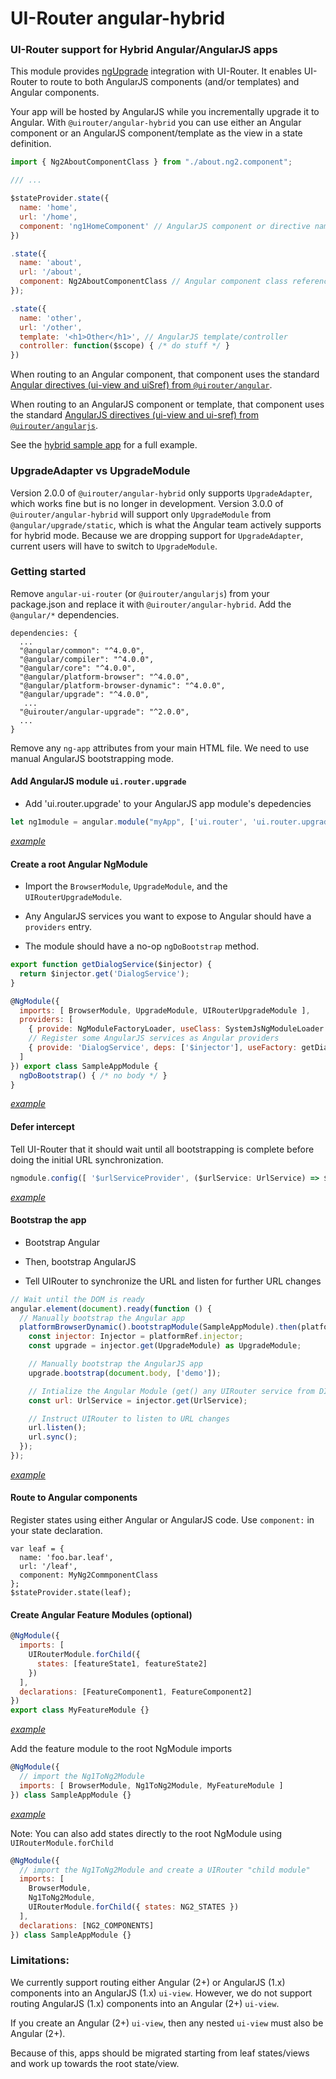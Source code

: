 # UI-Router angular-hybrid

### UI-Router support for Hybrid Angular/AngularJS apps

This module provides [ngUpgrade](https://angular.io/docs/ts/latest/guide/upgrade.html) integration with UI-Router.
It enables UI-Router to route to both AngularJS components (and/or templates) and Angular components.

Your app will be hosted by AngularJS while you incrementally upgrade it to Angular.
With `@uirouter/angular-hybrid` you can use either an Angular component or an AngularJS component/template as the view in a state definition.

```js
import { Ng2AboutComponentClass } from "./about.ng2.component";

/// ...

$stateProvider.state({
  name: 'home', 
  url: '/home',
  component: 'ng1HomeComponent' // AngularJS component or directive name
})

.state({
  name: 'about', 
  url: '/about',
  component: Ng2AboutComponentClass // Angular component class reference
});

.state({
  name: 'other',
  url: '/other',
  template: '<h1>Other</h1>', // AngularJS template/controller
  controller: function($scope) { /* do stuff */ }
})

```

When routing to an Angular component, that component uses the standard
[Angular directives (ui-view and uiSref) from `@uirouter/angular`](https://ui-router.github.io/ng2/docs/latest/modules/directives.html).

When routing to an AngularJS component or template, that component uses the standard
[AngularJS directives (ui-view and ui-sref) from `@uirouter/angularjs`](https://ui-router.github.io/ng1/docs/latest/modules/directives.html).

See the [hybrid sample app](https://github.com/ui-router/sample-app-ng1-to-ng2) for a full example.

### UpgradeAdapter vs UpgradeModule

Version 2.0.0 of `@uirouter/angular-hybrid` only supports `UpgradeAdapter`, which works fine but is no longer in development.
Version 3.0.0 of `@uirouter/angular-hybrid` will support only `UpgradeModule` from `@angular/upgrade/static`, which is what the Angular team actively supports for hybrid mode.
Because we  are dropping support for `UpgradeAdapter`, current users will have to switch to `UpgradeModule`.

### Getting started

Remove `angular-ui-router` (or `@uirouter/angularjs`) from your package.json and replace it with `@uirouter/angular-hybrid`.
Add the `@angular/*` dependencies.

```
dependencies: {
  ...
  "@angular/common": "^4.0.0",
  "@angular/compiler": "^4.0.0",
  "@angular/core": "^4.0.0",
  "@angular/platform-browser": "^4.0.0",
  "@angular/platform-browser-dynamic": "^4.0.0",
  "@angular/upgrade": "^4.0.0",
   ...
  "@uirouter/angular-upgrade": "^2.0.0",
  ...
}
```

Remove any `ng-app` attributes from your main HTML file.
We need to use manual AngularJS bootstrapping mode.

#### Add AngularJS module `ui.router.upgrade`

- Add 'ui.router.upgrade' to your AngularJS app module's depedencies

```js
let ng1module = angular.module("myApp", ['ui.router', 'ui.router.upgrade']);
```

[_example_](https://github.com/ui-router/sample-app-angular-hybrid/blob/e4b1144d5e3e3451f0f0cc640175bb7055294fdd/app/bootstrap/ngmodule.ts#L21-L25)

#### Create a root Angular NgModule

- Import the `BrowserModule`, `UpgradeModule`, and the `UIRouterUpgradeModule`.

- Any AngularJS services you want to expose to Angular should have a `providers` entry.

- The module should have a no-op `ngDoBootstrap` method.

```js
export function getDialogService($injector) {
  return $injector.get('DialogService');
}

@NgModule({
  imports: [ BrowserModule, UpgradeModule, UIRouterUpgradeModule ],
  providers: [
    { provide: NgModuleFactoryLoader, useClass: SystemJsNgModuleLoader },
    // Register some AngularJS services as Angular providers
    { provide: 'DialogService', deps: ['$injector'], useFactory: getDialogService },
  ]
}) export class SampleAppModule {
  ngDoBootstrap() { /* no body */ }
}
```

[_example_](https://github.com/ui-router/sample-app-angular-hybrid/blob/e4b1144d5e3e3451f0f0cc640175bb7055294fdd/app/bootstrap/bootstrap.ts#L63-L73)


#### Defer intercept

Tell UI-Router that it should wait until all bootstrapping is complete before doing the initial URL synchronization.

```js
ngmodule.config([ '$urlServiceProvider', ($urlService: UrlService) => $urlService.deferIntercept() ]);
```

[_example_](https://github.com/ui-router/sample-app-angular-hybrid/blob/e4b1144d5e3e3451f0f0cc640175bb7055294fdd/app/bootstrap/bootstrap.ts#L75-L76)


#### Bootstrap the app

- Bootstrap Angular

- Then, bootstrap AngularJS

- Tell UIRouter to synchronize the URL and listen for further URL changes

```js
// Wait until the DOM is ready
angular.element(document).ready(function () {
  // Manually bootstrap the Angular app
  platformBrowserDynamic().bootstrapModule(SampleAppModule).then(platformRef => {
    const injector: Injector = platformRef.injector;
    const upgrade = injector.get(UpgradeModule) as UpgradeModule;

    // Manually bootstrap the AngularJS app
    upgrade.bootstrap(document.body, ['demo']);

    // Intialize the Angular Module (get() any UIRouter service from DI to initialize it)
    const url: UrlService = injector.get(UrlService);

    // Instruct UIRouter to listen to URL changes
    url.listen();
    url.sync();
  });
});
```

[_example_](https://github.com/ui-router/sample-app-angular-hybrid/blob/e4b1144d5e3e3451f0f0cc640175bb7055294fdd/app/bootstrap/bootstrap.ts#L78-L95)

#### Route to Angular components

Register states using either Angular or AngularJS code.
Use `component:` in your state declaration.

```
var leaf = { 
  name: 'foo.bar.leaf',
  url: '/leaf',
  component: MyNg2CommponentClass 
};
$stateProvider.state(leaf);
```

#### Create Angular Feature Modules (optional)

```js
@NgModule({
  imports: [
    UIRouterModule.forChild({
      states: [featureState1, featureState2]
    })
  ],
  declarations: [FeatureComponent1, FeatureComponent2]
})
export class MyFeatureModule {}
```

[_example_](https://github.com/ui-router/sample-app-angular-hybrid/blob/e4b1144d5e3e3451f0f0cc640175bb7055294fdd/app/prefs/index.ts#L11-L22)

Add the feature module to the root NgModule imports
```js
@NgModule({
  // import the Ng1ToNg2Module
  imports: [ BrowserModule, Ng1ToNg2Module, MyFeatureModule ]
}) class SampleAppModule {}
```

[_example_](https://github.com/ui-router/sample-app-angular-hybrid/blob/e4b1144d5e3e3451f0f0cc640175bb7055294fdd/app/bootstrap/bootstrap.ts#L64)

Note: You can also add states directly to the root NgModule using `UIRouterModule.forChild`

```js
@NgModule({
  // import the Ng1ToNg2Module and create a UIRouter "child module"
  imports: [
    BrowserModule,
    Ng1ToNg2Module,
    UIRouterModule.forChild({ states: NG2_STATES })
  ],
  declarations: [NG2_COMPONENTS]
}) class SampleAppModule {}
```

### Limitations:

We currently support routing either Angular (2+) or AngularJS (1.x) components into an AngularJS (1.x) `ui-view`.
However, we do not support routing AngularJS (1.x) components into an Angular (2+) `ui-view`.

If you create an Angular (2+) `ui-view`, then any nested `ui-view` must also be Angular (2+).

Because of this, apps should be migrated starting from leaf states/views and work up towards the root state/view.
